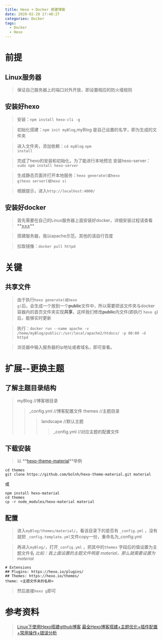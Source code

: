 ```yaml
---
title: Hexo + Docker 搭建博客
date: 2020-02-28 17:48:27
categories: Docker
tags: 
  - Docker
  - Hexo
---
```


# 前提
## Linux服务器
>保证自己服务器上的端口对外开放，即设置相应的防火墙规则
## 安装好hexo
>安装：<code>npm install hexo-cli -g</code>

>初始化搭建：<code>npm init myBlog</code>,myBlog 是自己设置的名字，即为生成的文件夹

>进入文件夹，添加依赖：<code>cd myBlog</code> <code>npm install</code>

>完成了hexo的安装和初始化，为了能进行本地预览
>安装hexo-server：<code>sudo npm install hexo-server</code>

>生成静态页面并打开本地服务：<code>hexo generate(或hexo g)</code><code>hexo server(或hexo s)</code>

>根据提示，进入<code>http://localhost:4000/</code> 

## 安装好docker
>首先需要在自己的Linux服务器上面安装好docker，详细安装过程请查看**[>>>](https://www.runoob.com/docker/ubuntu-docker-install.html )**

>搭建服务器，我以apache示范，其他的请自行百度

>拉取镜像：<code>docker pull httpd</code>

# 关键
## 共享文件
>由于执行<code>hexo generate(或hexo g)</code>后，会生成一个放到一个**public**文件中，所以需要把该文件夹与docker容器内的首页文件夹实现**共享**，这样我们修改**public**内文件(即执行 <code>hexo g</code>)后，能够实时更新

>执行：<code>docker run --name apache -v /home/myBlog/public/:/usr/local/apache2/htdocs/  -p 80:80 -d httpd</code>

>浏览器中输入服务器的ip地址或者域名，即可查看。

# 扩展--更换主题
## 了解主题目录结构
>myBlog  //博客根目录
>>_config.yml  //博客配置文件
>>themes  //主题目录
>>>landscape  //默认主题
>>>>_config.yml  //对应主题的配置文件
## 下载安装
>以 **[hexo-theme-material](https://github.com/bolnh/hexo-theme-material)**举例

	cd themes
	git clone https://github.com/bolnh/hexo-theme-material.git material
	
或

	npm install hexo-material
	cd themes
	cp -r node_modules/hexo-material material

## 配置
>进入<code>myBlog/themes/material/</code>，看该目录下的是否有 <code>_config.yml</code> ，没有就把 <code>_config.template.yml</code>文件copy一份，重命名为_config.yml

>再进入<code>myBlog/</code>，打开<code>_config.yml</code> ，把其中的<code>themes</code> 字段后的值设置为主题文件名
>*比如：我上面设置的主题文件明是 material，那么就需要设置为material*

	# Extensions
	## Plugins: https://hexo.io/plugins/
	## Themes: https://hexo.io/themes/
	theme: <主题文件夹的名称>
>然后直接<code>hexo g</code>即可
# 参考资料
>[Linux下使用Hexo搭建github博客](https://blog.csdn.net/u010725842/article/details/80672739)
>[最全Hexo博客搭建+主题优化+插件配置+常用操作+错误分析](https://www.simon96.online/2018/10/12/hexo-tutorial/)
>
